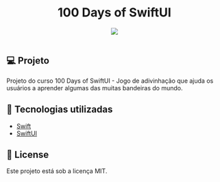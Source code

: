 <h1 align="center">
100 Days of SwiftUI
</h1>

<div align="center">
  <img src="./gif/GuessTheFlag.gif"/>
 </div>

 </br>

## 💻 Projeto

Projeto do curso 100 Days of SwiftUI - Jogo de adivinhação que ajuda os usuários a aprender
algumas das muitas bandeiras do mundo.

## 🚀 Tecnologias utilizadas

- [Swift](https://developer.apple.com/swift/)
- [SwiftUI](https://developer.apple.com/xcode/swiftui/)

## 📄 License

Este projeto está sob a licença MIT.
